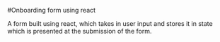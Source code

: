 #Onboarding form using react

A form built using react, which takes in user input and stores it in state which is presented at the submission of the form.
